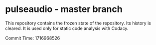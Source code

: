 # pulseaudio - master branch

This repository contains the frozen state of the repository.
Its history is cleared. It is used only for static code
analysis with Codacy.

Commit Time: 1716968526
